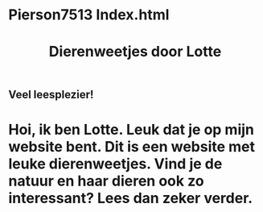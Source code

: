 # Pierson7513 Index.html
<header>
  <h1>Dierenweetjes door Lotte</h1>
</header>
<h2>Veel leesplezier!</h2>
<h1>Hoi, ik ben Lotte. Leuk dat je op mijn website bent. Dit is een website met leuke dierenweetjes. Vind je de natuur en haar dieren ook zo interessant? Lees dan zeker verder.</h1>

